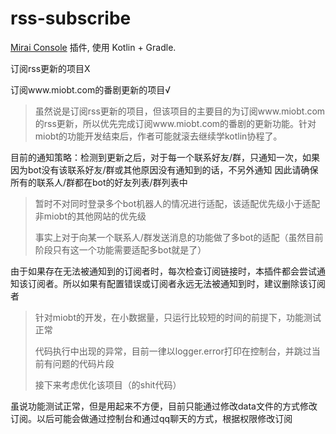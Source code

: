 # rss-subscribe

[Mirai Console](https://github.com/mamoe/mirai-console) 插件, 使用 Kotlin + Gradle.

订阅rss更新的项目X

订阅www.miobt.com的番剧更新的项目√

> 虽然说是订阅rss更新的项目，但该项目的主要目的为订阅www.miobt.com的rss更新，所以优先完成订阅www.miobt.com的番剧的更新功能。针对miobt的功能开发结束后，作者可能就滚去继续学kotlin协程了。

目前的通知策略：检测到更新之后，对于每一个联系好友/群，只通知一次，如果因为bot没有该联系好友/群或其他原因没有通知到的话，不另外通知
因此请确保所有的联系人/群都在bot的好友列表/群列表中

> 暂时不对同时登录多个bot机器人的情况进行适配，该适配优先级小于适配非miobt的其他网站的优先级
> 
> 事实上对于向某一个联系人/群发送消息的功能做了多bot的适配（虽然目前阶段只有这一个功能需要适配多bot就是了）

由于如果存在无法被通知到的订阅者时，每次检查订阅链接时，本插件都会尝试通知该订阅者。所以如果有配置错误或订阅者永远无法被通知到时，建议删除该订阅者

> 针对miobt的开发，在小数据量，只运行比较短的时间的前提下，功能测试正常
> 
> 代码执行中出现的异常，目前一律以logger.error打印在控制台，并跳过当前有问题的代码片段
> 
> 接下来考虑优化该项目（的shit代码）

虽说功能测试正常，但是用起来不方便，目前只能通过修改data文件的方式修改订阅。以后可能会做通过控制台和通过qq聊天的方式，根据权限修改订阅